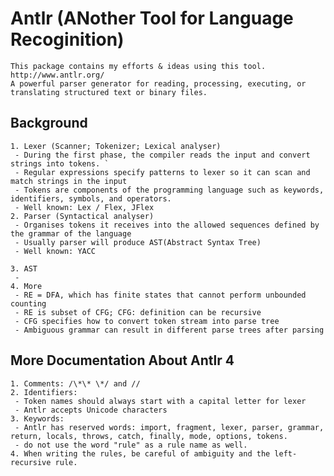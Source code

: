 # Antlr (ANother Tool for Language Recoginition)
	This package contains my efforts & ideas using this tool.
	http://www.antlr.org/  
	A powerful parser generator for reading, processing, executing, or translating structured text or binary files.
## Background
	1. Lexer (Scanner; Tokenizer; Lexical analyser)
	 - During the first phase, the compiler reads the input and convert strings into tokens. `
	 - Regular expressions specify patterns to lexer so it can scan and match strings in the input  
	 - Tokens are components of the programming language such as keywords, identifiers, symbols, and operators.  
	 - Well known: Lex / Flex, JFlex
	2. Parser (Syntactical analyser)
	 - Organises tokens it receives into the allowed sequences defined by the grammar of the language  
	 - Usually parser will produce AST(Abstract Syntax Tree)  
	 - Well known: YACC

	3. AST
	 - 
	4. More
	 - RE = DFA, which has finite states that cannot perform unbounded counting  
	 - RE is subset of CFG; CFG: definition can be recursive  
	 - CFG specifies how to convert token stream into parse tree  
	 - Ambiguous grammar can result in different parse trees after parsing

## More Documentation About Antlr 4
	1. Comments: /\*\* \*/ and //
	2. Identifiers:
	 - Token names should always start with a capital letter for lexer  
	 - Antlr accepts Unicode characters
	3. Keywords:
	 - Antlr has reserved words: import, fragment, lexer, parser, grammar, return, locals, throws, catch, finally, mode, options, tokens.  
	 - do not use the word "rule" as a rule name as well.
	4. When writing the rules, be careful of ambiguity and the left-recursive rule. 
